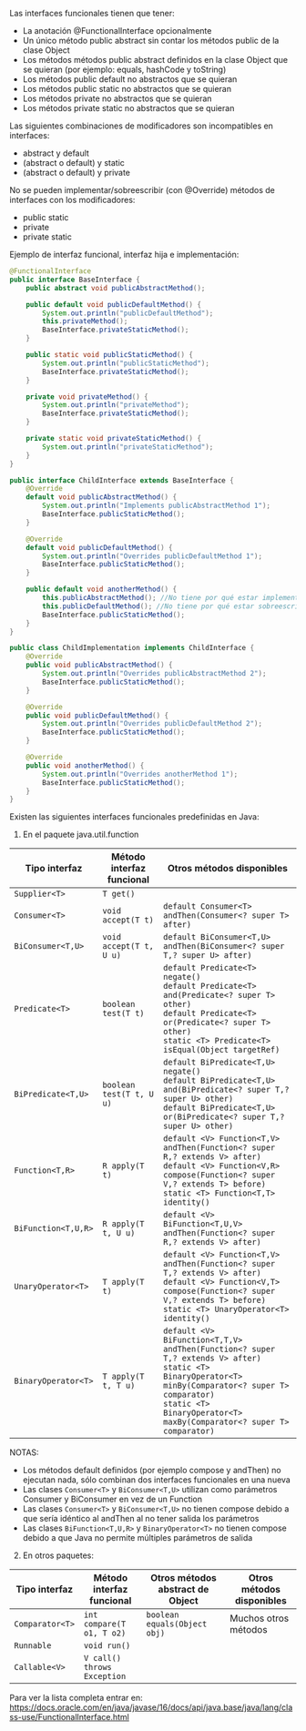 Las interfaces funcionales tienen que tener:
- La anotación @FunctionalInterface opcionalmente
- Un único método public abstract sin contar los métodos public de la clase Object
- Los métodos métodos public abstract definidos en la clase Object que se quieran (por ejemplo: equals, hashCode y toString)
- Los métodos public default no abstractos que se quieran
- Los métodos public static no abstractos que se quieran
- Los métodos private no abstractos que se quieran
- Los métodos private static no abstractos que se quieran

Las siguientes combinaciones de modificadores son incompatibles en interfaces:
- abstract y default
- (abstract o default) y static
- (abstract o default) y private

No se pueden implementar/sobreescribir (con @Override) métodos de interfaces con los modificadores:
- public static
- private
- private static

Ejemplo de interfaz funcional, interfaz hija e implementación:

```java
@FunctionalInterface
public interface BaseInterface {
    public abstract void publicAbstractMethod();

    public default void publicDefaultMethod() {
        System.out.println("publicDefaultMethod");
        this.privateMethod();
        BaseInterface.privateStaticMethod();
    }

    public static void publicStaticMethod() {
        System.out.println("publicStaticMethod");
        BaseInterface.privateStaticMethod();
    }

    private void privateMethod() {
        System.out.println("privateMethod");
        BaseInterface.privateStaticMethod();
    }

    private static void privateStaticMethod() {
        System.out.println("privateStaticMethod");
    }
}

public interface ChildInterface extends BaseInterface {
    @Override
    default void publicAbstractMethod() {
        System.out.println("Implements publicAbstractMethod 1");
        BaseInterface.publicStaticMethod();
    }

    @Override
    default void publicDefaultMethod() {
        System.out.println("Overrides publicDefaultMethod 1");
        BaseInterface.publicStaticMethod();
    }

    public default void anotherMethod() {
        this.publicAbstractMethod(); //No tiene por qué estar implementado para ser llamado
        this.publicDefaultMethod(); //No tiene por qué estar sobreescrito para ser llamado
        BaseInterface.publicStaticMethod();
    }
}

public class ChildImplementation implements ChildInterface {
    @Override
    public void publicAbstractMethod() {
        System.out.println("Overrides publicAbstractMethod 2");
        BaseInterface.publicStaticMethod();
    }

    @Override
    public void publicDefaultMethod() {
        System.out.println("Overrides publicDefaultMethod 2");
        BaseInterface.publicStaticMethod();
    }

    @Override
    public void anotherMethod() {
        System.out.println("Overrides anotherMethod 1");
        BaseInterface.publicStaticMethod();
    }
}
```

Existen las siguientes interfaces funcionales predefinidas en Java:

1) En el paquete java.util.function

| Tipo interfaz       | Método interfaz funcional | Otros métodos disponibles                                                      |
|---------------------|---------------------------|--------------------------------------------------------------------------------|
| `Supplier<T>`       | `T get()`                 |                                                                                |
| `Consumer<T>`       | `void accept(T t)`        | `default Consumer<T> andThen(Consumer<? super T> after)`                       |
| `BiConsumer<T,U>`   | `void accept(T t, U u)`   | `default BiConsumer<T,U> andThen(BiConsumer<? super T,? super U> after)`       |
| `Predicate<T>`      | `boolean test(T t)`       | `default Predicate<T> negate()` <br/> `default Predicate<T> and(Predicate<? super T> other)` <br/> `default Predicate<T> or(Predicate<? super T> other)` <br/> `static <T> Predicate<T> isEqual(Object targetRef)`                                 |
| `BiPredicate<T,U>`  | `boolean test(T t, U u)`  | `default BiPredicate<T,U> negate()` <br/> `default BiPredicate<T,U> and(BiPredicate<? super T,? super U> other)` <br/> `default BiPredicate<T,U> or(BiPredicate<? super T,? super U> other)`                                                    |
| `Function<T,R>`     | `R apply(T t)`            | `default <V> Function<T,V> andThen(Function<? super R,? extends V> after)` <br/> `default <V> Function<V,R> compose(Function<? super V,? extends T> before)` <br/> `static <T> Function<T,T> identity()`                                  |
| `BiFunction<T,U,R>` | `R apply(T t, U u)`       | `default <V> BiFunction<T,U,V> andThen(Function<? super R,? extends V> after)` |
| `UnaryOperator<T>`  | `T apply(T t)`            | `default <V> Function<T,V> andThen(Function<? super T,? extends V> after)` <br/> `default <V> Function<V,T> compose(Function<? super V,? extends T> before)` <br/> `static <T> UnaryOperator<T> identity()`                               |
| `BinaryOperator<T>` | `T apply(T t, T u)`       | `default <V> BiFunction<T,T,V> andThen(Function<? super T,? extends V> after)` <br/> `static <T> BinaryOperator<T> minBy(Comparator<? super T> comparator)` <br/> `static <T> BinaryOperator<T> maxBy(Comparator<? super T> comparator)` |

NOTAS:
- Los métodos default definidos (por ejemplo compose y andThen) no ejecutan nada, sólo combinan dos interfaces funcionales en una nueva
- Las clases `Consumer<T>` y `BiConsumer<T,U>` utilizan como parámetros Consumer y BiConsumer en vez de un Function
- Las clases `Consumer<T>` y `BiConsumer<T,U>` no tienen compose debido a que sería idéntico al andThen al no tener salida los parámetros
- Las clases `BiFunction<T,U,R>` y `BinaryOperator<T>` no tienen compose debido a que Java no permite múltiples parámetros de salida

2) En otros paquetes:

| Tipo interfaz   | Método interfaz funcional   | Otros métodos abstract de Object | Otros métodos disponibles |
|-----------------|-----------------------------|----------------------------------|---------------------------|
| `Comparator<T>` | `int compare(T o1, T o2)`   | `boolean equals(Object obj)`     | Muchos otros métodos      |
| `Runnable`      | `void run()`                |                                  |                           |
| `Callable<V>`   | `V call() throws Exception` |                                  |                           |

Para ver la lista completa entrar en:
https://docs.oracle.com/en/java/javase/16/docs/api/java.base/java/lang/class-use/FunctionalInterface.html
